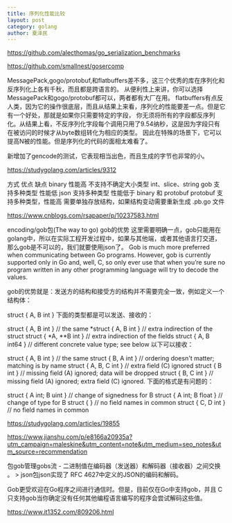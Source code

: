 ```yaml
---
title: 序列化性能比较
layout: post
category: golang
author: 夏泽民
---
```

https://github.com/alecthomas/go_serialization_benchmarks

https://github.com/smallnest/gosercomp

 MessagePack,gogo/protobuf,和flatbuffers差不多，这三个优秀的库在序列化和反序列化上各有千秋，而且都是跨语言的。 从便利性上来讲，你可以选择MessagePack和gogo/protobuf都可以，两者都有大厂在用。 flatbuffers有点反人类，因为它的操作很底层，而且从结果上来看，序列化的性能要差一点。但是它有一个好处，那就是如果你只需要特定的字段， 你无须将所有的字段都反序列化。从结果上看，不反序列化字段每个调用只用了9.54纳秒，这是因为字段只有在被访问的时候才从byte数组转化为相应的类型。 因此在特殊的场景下，它可以提高N被的性能。但是序列化的代码的面相太难看了。

新增加了gencode的测试，它表现相当出色，而且生成的字节也非常的小。

https://studygolang.com/articles/9312
<!-- more -->
方式	优点	缺点
binary	性能高	不支持不确定大小类型 int、slice、string
gob	支持多种类型	性能低
json	支持多种类型	性能低于 binary 和 protobuf
protobuf	支持多种类型，性能高	需要单独存放结构，如果结构变动需要重新生成 .pb.go 文件

https://www.cnblogs.com/rsapaper/p/10237583.html


encoding/gob包(The way to go)
gob的优势
这里需要明确一点，gob只能用在golang中，所以在实际工程开发过程中，如果与其他端，或者其他语言打交道，那么gob是不可以的，我们就要使用json了。
Gob is much more preferred when communicating between Go programs. However, gob is currently supported only in Go and, well, C, so only ever use that when you’re sure no program written in any other programming language will try to decode the values.

gob的优势就是：发送方的结构和接受方的结构并不需要完全一致，例如定义一个结构体：

struct { A, B int }
下面的类型都是可以发送、接收的：

struct { A, B int } // the same
*struct { A, B int }    // extra indirection of the struct
struct { *A, **B int }  // extra indirection of the fields
struct { A, B int64 }   // different concrete value type; see below
以下可以接收：

struct { A, B int } // the same
struct { B, A int } // ordering doesn't matter; matching is by name
struct { A, B, C int }  // extra field (C) ignored
struct { B int }    // missing field (A) ignored; data will be dropped
struct { B, C int } // missing field (A) ignored; extra field (C) ignored.
下面的格式是有问题的：

struct { A int; B uint }    // change of signedness for B
struct { A int; B float }   // change of type for B
struct { }          // no field names in common
struct { C, D int }     // no field names in common

https://studygolang.com/articles/19855

https://www.jianshu.com/p/e8166a20935a?utm_campaign=maleskine&utm_content=note&utm_medium=seo_notes&utm_source=recommendation

包gob管理gobs流 - 二进制值在编码器（发送器）和解码器（接收器）之间交换
。 >
json包json实现了
RFC 4627中定义的JSON的编码和解码。

Gob更受欢迎在Go程序之间进行通信时。但是，目前仅在Go中支持gob，并且 C 只支持gob当你确定没有任何其他编程语言编写的程序会尝试解码这些值。

https://www.it1352.com/809206.html
